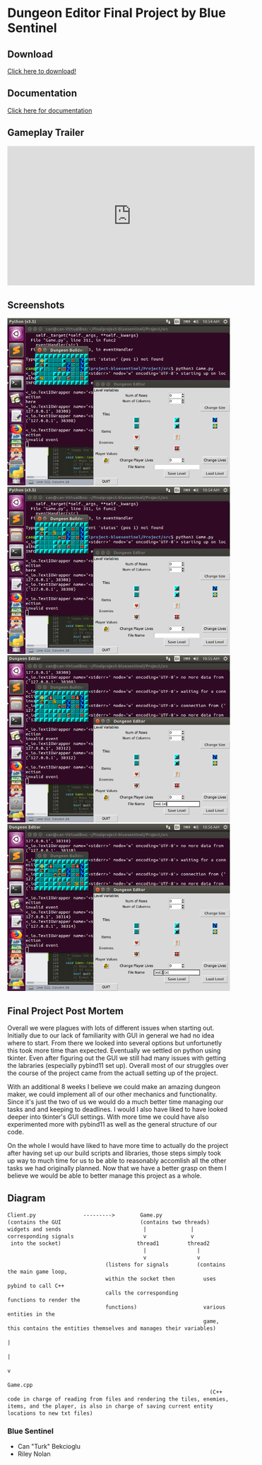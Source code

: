 # Dungeon Editor Final Project by Blue Sentinel



## Download

[Click here to download!](DOWNLOADLINK)


## Documentation
[Click here for documentation](DOCUMENTATIONLINK)

## Gameplay Trailer

<iframe width="560" height="315" src="https://www.youtube.com/embed/St1GVpsi2rY" frameborder="0" allow="accelerometer; autoplay; encrypted-media; gyroscope; picture-in-picture" allowfullscreen></iframe>

## Screenshots

<img src = "s1.png">
<img src = "s2.png">
<img src = "s3.png">
<img src = "s4.png">

## Final Project Post Mortem

Overall we were plagues with lots of different issues when starting out. Initially due to our lack of familiarity with GUI in general we had no idea where to start. From there we looked into several options but unfortunetly this took more time than expected. Eventually we settled on python using tkinter. Even after figuring out the GUI we still had many issues with getting the labraries (especially pybind11 set up). Overall most of our struggles over the course of the project came from the actuall setting up of the project.

With an additional 8 weeks I believe we could make an amazing dungeon maker, we could implement all of our other mechanics and functionality. Since it's just the two of us we would do a much better time managing our tasks and and keeping to deadlines. I would I also have liked to have looked deeper into tkinter's GUI settings. With more time we could have also experimented more with pybind11 as well as the general structure of our code. 

On the whole I would have liked to have more time to actually do the project after having set up our build scripts and libraries, those steps simply took up way to much time for us to be able to reasonably accomlish all the other tasks we had originally planned. Now that we have a better grasp on them I believe we would be able to better manage this project as a whole.

## Diagram

	Client.py               --------->        Game.py
	(contains the GUI                         (contains two threads)
	widgets and sends                          |              |
	corresponding signals                      v              v
	 into the socket)                        thread1         thread2
	                                           |                |
	                                           v                v
	                               (listens for signals         (contains the main game loop,
	                               within the socket then         uses pybind to call C++ 
	                               calls the corresponding        functions to render the
	                               functions)                     various entities in the
	                                                              game, this contains the entities themselves and manages their variables)
	                                                                         |
	                                                                         |
	                                                                         v
	                                                                     Game.cpp
	                                                                (C++ code in charge of reading from files and rendering the tiles, enemies, items, and the player, is also in charge of saving current entity locations to new txt files)

### Blue Sentinel
- Can "Turk" Bekcioglu
- Riley Nolan
